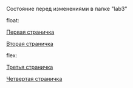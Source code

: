 Состояние перед изменениями в папке "lab3"

float:

[Первая страничка](https://sheensekai.github.io/web-prog/lab4/src/html/page.html)

[Вторая страничка](https://sheensekai.github.io/web-prog/lab4/src/html/page2.html)

flex:

[Третья страничка](https://sheensekai.github.io/web-prog/lab4/src/html/page3.html)

[Четвертая страничка](https://sheensekai.github.io/web-prog/lab4/src/html/page4.html)
